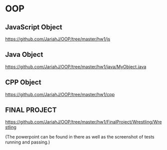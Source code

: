 # OOP
 ## JavaScript Object
 https://github.com/JariahJ/OOP/tree/master/hw1/js
 
 ## Java Object
 https://github.com/JariahJ/OOP/tree/master/hw1/java/MyObject.java
 
 ## CPP Object
 https://github.com/JariahJ/OOP/tree/master/hw1/cpp
 
 ## FINAL PROJECT
 https://github.com/JariahJ/OOP/tree/master/hw1/FinalProject/Wrestling/Wrestling
 
 (The powerpoint can be found in there as well as the screenshot of tests running and passing.)

